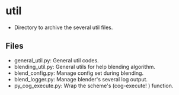 # util
* Directory to archive the several util files.

## Files
* general_util.py: General util codes.
* blending_util.py: General utils for help blending algorithm.
* blend_config.py: Manage config set during blending.
* blend_logger.py: Manage blender's several log output.
* py_cog_execute.py: Wrap the scheme's (cog-execute! ) function.

